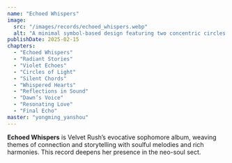 ```yaml
---
name: "Echoed Whispers"
image:
  src: "/images/records/echoed_whispers.webp"
  alt: "A minimal symbol-based design featuring two concentric circles with wavy, echo-like lines radiating outward, using black and violet colors, symbolizing connection and storytelling."
publishDate: 2025-02-15
chapters:
  - "Echoed Whispers"
  - "Radiant Stories"
  - "Violet Echoes"
  - "Circles of Light"
  - "Silent Chords"
  - "Whispered Hearts"
  - "Reflections in Sound"
  - "Dawn’s Voice"
  - "Resonating Love"
  - "Final Echo"
master: "yongming_yanshou"
---
```


**Echoed Whispers** is Velvet Rush’s evocative sophomore album, weaving themes of connection and storytelling with soulful melodies and rich harmonies. This record deepens her presence in the neo-soul sect.
